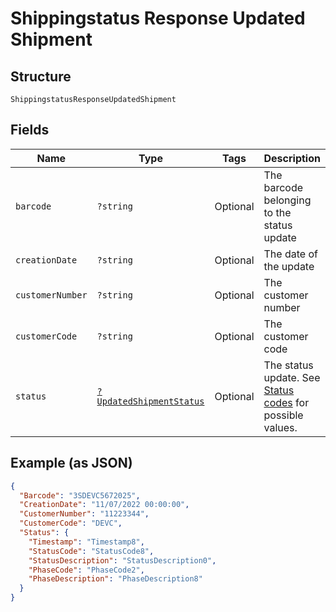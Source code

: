 
# Shippingstatus Response Updated Shipment

## Structure

`ShippingstatusResponseUpdatedShipment`

## Fields

| Name | Type | Tags | Description | Getter | Setter |
|  --- | --- | --- | --- | --- | --- |
| `barcode` | `?string` | Optional | The barcode belonging to the status update | getBarcode(): ?string | setBarcode(?string barcode): void |
| `creationDate` | `?string` | Optional | The date of the update | getCreationDate(): ?string | setCreationDate(?string creationDate): void |
| `customerNumber` | `?string` | Optional | The customer number | getCustomerNumber(): ?string | setCustomerNumber(?string customerNumber): void |
| `customerCode` | `?string` | Optional | The customer code | getCustomerCode(): ?string | setCustomerCode(?string customerCode): void |
| `status` | [`?UpdatedShipmentStatus`](../../doc/models/updated-shipment-status.md) | Optional | The status update. See [Status codes](https://developer.postnl.nl/docs/#/http/reference-data/error-codes) for possible values. | getStatus(): ?UpdatedShipmentStatus | setStatus(?UpdatedShipmentStatus status): void |

## Example (as JSON)

```json
{
  "Barcode": "3SDEVC5672025",
  "CreationDate": "11/07/2022 00:00:00",
  "CustomerNumber": "11223344",
  "CustomerCode": "DEVC",
  "Status": {
    "Timestamp": "Timestamp8",
    "StatusCode": "StatusCode8",
    "StatusDescription": "StatusDescription0",
    "PhaseCode": "PhaseCode2",
    "PhaseDescription": "PhaseDescription8"
  }
}
```


